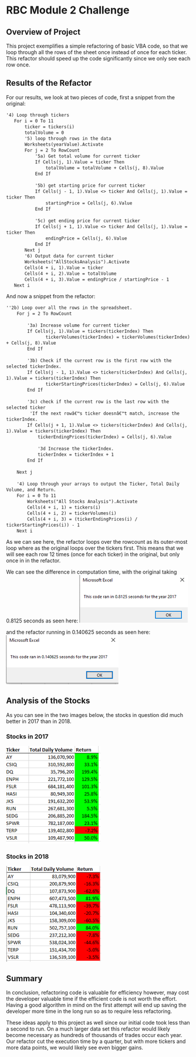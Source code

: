 # RBC Module 2 Challenge

## Overview of Project
This project exemplifies a simple refactoring of basic VBA code, so that we loop through all the rows of the sheet once instead of once for each ticker. This refactor should speed up the code significantly since we only see each row once.

## Results of the Refactor
For our results, we look at two pieces of code, first a snippet from the original:
```
'4) Loop through tickers
   For i = 0 To 11
       ticker = tickers(i)
       totalVolume = 0
       '5) loop through rows in the data
       Worksheets(yearValue).Activate
       For j = 2 To RowCount
           '5a) Get total volume for current ticker
           If Cells(j, 1).Value = ticker Then
               totalVolume = totalVolume + Cells(j, 8).Value
           End If
           
           '5b) get starting price for current ticker
           If Cells(j - 1, 1).Value <> ticker And Cells(j, 1).Value = ticker Then
               startingPrice = Cells(j, 6).Value
           End If

           '5c) get ending price for current ticker
           If Cells(j + 1, 1).Value <> ticker And Cells(j, 1).Value = ticker Then
               endingPrice = Cells(j, 6).Value
           End If
       Next j
       '6) Output data for current ticker
       Worksheets("AllStocksAnalysis").Activate
       Cells(4 + i, 1).Value = ticker
       Cells(4 + i, 2).Value = totalVolume
       Cells(4 + i, 3).Value = endingPrice / startingPrice - 1
   Next i
```
And now a snippet from the refactor:
```
''2b) Loop over all the rows in the spreadsheet.
    For j = 2 To RowCount
    
        '3a) Increase volume for current ticker
        If Cells(j, 1).Value = tickers(tickerIndex) Then
               tickerVolumes(tickerIndex) = tickerVolumes(tickerIndex) + Cells(j, 8).Value
        End If
        
        '3b) Check if the current row is the first row with the selected tickerIndex.
        If Cells(j - 1, 1).Value <> tickers(tickerIndex) And Cells(j, 1).Value = tickers(tickerIndex) Then
               tickerStartingPrices(tickerIndex) = Cells(j, 6).Value
        End If
        
        '3c) check if the current row is the last row with the selected ticker
         'If the next rowâ€™s ticker doesnâ€™t match, increase the tickerIndex.
        If Cells(j + 1, 1).Value <> tickers(tickerIndex) And Cells(j, 1).Value = tickers(tickerIndex) Then
            tickerEndingPrices(tickerIndex) = Cells(j, 6).Value
        
            '3d Increase the tickerIndex.
            tickerIndex = tickerIndex + 1
        End If
    
    Next j
    
    '4) Loop through your arrays to output the Ticker, Total Daily Volume, and Return.
    For i = 0 To 11
        Worksheets("All Stocks Analysis").Activate
        Cells(4 + i, 1) = tickers(i)
        Cells(4 + i, 2) = tickerVolumes(i)
        Cells(4 + i, 3) = (tickerEndingPrices(i) / tickerStartingPrices(i)) - 1
    Next i
```

As we can see here, the refactor loops over the rowcount as its outer-most loop where as the original loops over the tickers first. This means that we will see each row 12 times (once for each ticker) in the original, but only once in in the refactor.

We can see the difference in computation time, with the original taking 0.8125 seconds as seen here:
![Original Computation Time](./Resources/Original_Computation_Time.png)

and the refactor running in 0.140625 seconds as seen here:
![Refactor Computation Time](./Resources/Refactor_Computation_Time.png)

## Analysis of the Stocks
As you can see in the two images below, the stocks in question did much better in 2017 than in 2018. 
### Stocks in 2017
![Stocks in 2017](./Resources/Stocks_2017.png)
### Stocks in 2018
![Stocks in 2018](./Resources/Stocks_2018.png)

## Summary
In conclusion, refactoring code is valuable for efficiency however, may cost the developer valuable time if the efficient code is not worth the effort. Having a good algorithm in mind on the first attempt will end up saving the developer more time in the long run so as to require less refactoring. 

These ideas apply to this project as well since our initial code took less than a second to run. On a much larger data set this refactor would likely become necessary as hundreds of thousands of trades occur each year. Our refactor cut the execution time by a quarter, but with more tickers and more data points, we would likely see even bigger gains. 
